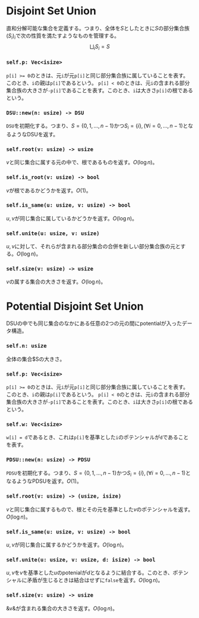 # Disjoint Set Union
直和分解可能な集合を定義する。つまり、全体を$S$としたときに$S$の部分集合族$(S_i)_i$で次の性質を満たすようなものを管理する。
$$
\bigsqcup_i S_i = S
$$

### `self.p: Vec<isize>`
`p[i] >= 0`のときは、元`i`が元`p[i]`と同じ部分集合族に属していることを表す。このとき、`i`の親は`p[i]`であるという。
`p[i] < 0`のときは、元`i`の含まれる部分集合族の大きさが`-p[i]`であることを表す。このとき、`i`は大きさ`p[i]`の根であるという。

### `DSU::new(n: usize) -> DSU`
`DSU`を初期化する。つまり、$S = \{ 0, 1, \dots, n - 1 \}$かつ$S_i = \{ i \}, (\forall i = 0, \dots, n - 1)$となるようなDSUを返す。

### `self.root(v: usize) -> usize`
$v$と同じ集合に属する元の中で、根であるものを返す。$O(\log n)$。

### `self.is_root(v: usize) -> bool`
$v$が根であるかどうかを返す。$O(1)$。

### `self.is_same(u: usize, v: usize) -> bool`
$u, v$が同じ集合に属しているかどうかを返す。$O(\log n)$。

### `self.unite(u: usize, v: usize)`
$u, v$に対して、それらが含まれる部分集合の合併を新しい部分集合族の元とする。$O(\log n)$。

### `self.size(v: usize) -> usize`
$v$の属する集合の大きさを返す。$O(\log n)$。



# Potential Disjoint Set Union
DSUの中でも同じ集合のなかにある任意の2つの元の間にpotentialが入ったデータ構造。

### `self.n: usize`
全体の集合$Sの大きさ。

### `self.p: Vec<isize>`
`p[i] >= 0`のときは、元`i`が元`p[i]`と同じ部分集合族に属していることを表す。このとき、`i`の親は`p[i]`であるという。
`p[i] < 0`のときは、元`i`の含まれる部分集合族の大きさが`-p[i]`であることを表す。このとき、`i`は大きさ`p[i]`の根であるという。

### `self.w: Vec<isize>`
`w[i] = d`であるとき、これは`p[i]`を基準とした`i`のポテンシャルが`d`であることを表す。

### `PDSU::new(n: usize) -> PDSU`
`PDSU`を初期化する。つまり、$S = \{ 0, 1, \dots, n - 1 \}$かつ$S_i = \{ i \}, (\forall i = 0, \dots, n - 1)$となるようなPDSUを返す。$O(1)$。

### `self.root(v: usize) -> (usize, isize)`
$v$と同じ集合に属するもので、根とその元を基準とした$v$のポテンシャルを返す。$O(\log n)$。

### `self.is_same(u: usize, v: usize) -> bool`
$u, v$が同じ集合に属するかどうかを返す。$O(\log n)$。

### `self.unite(u: usize, v: usize, d: isize) -> bool`
$u, v$を$v$を基準とした$u$のpotenialが$d$となるように結合する。このとき、ポテンシャルに矛盾が生じるときは結合はせずに`false`を返す。$O(\log n)$。

### `self.size(v: usize) -> usize`
&v&が含まれる集合の大きさを返す。$O(\log n)$。